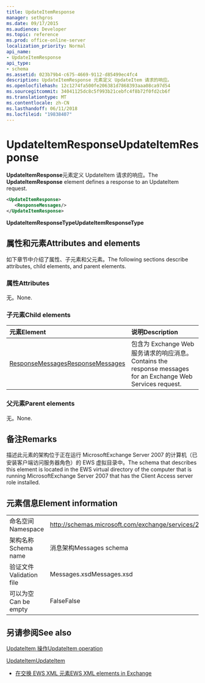 ```yaml
---
title: UpdateItemResponse
manager: sethgros
ms.date: 09/17/2015
ms.audience: Developer
ms.topic: reference
ms.prod: office-online-server
localization_priority: Normal
api_name:
- UpdateItemResponse
api_type:
- schema
ms.assetid: 023b79b4-c675-4669-9112-d85499ec4fc4
description: UpdateItemResponse 元素定义 UpdateItem 请求的响应。
ms.openlocfilehash: 12c1274fa500fe206381d7868393aaa08ca97d54
ms.sourcegitcommit: 34041125dc8c5f993b21cebfc4f8b72f0fd2cb6f
ms.translationtype: MT
ms.contentlocale: zh-CN
ms.lasthandoff: 06/11/2018
ms.locfileid: "19838407"
---
```

# <a name="updateitemresponse"></a><span data-ttu-id="11abe-103">UpdateItemResponse</span><span class="sxs-lookup"><span data-stu-id="11abe-103">UpdateItemResponse</span></span>

<span data-ttu-id="11abe-104">**UpdateItemResponse**元素定义 UpdateItem 请求的响应。</span><span class="sxs-lookup"><span data-stu-id="11abe-104">The **UpdateItemResponse** element defines a response to an UpdateItem request.</span></span> 
  
```xml
<UpdateItemResponse>
   <ResponseMessages/>
</UpdateItemResponse>
```

 <span data-ttu-id="11abe-105">**UpdateItemResponseType**</span><span class="sxs-lookup"><span data-stu-id="11abe-105">**UpdateItemResponseType**</span></span>
## <a name="attributes-and-elements"></a><span data-ttu-id="11abe-106">属性和元素</span><span class="sxs-lookup"><span data-stu-id="11abe-106">Attributes and elements</span></span>

<span data-ttu-id="11abe-107">如下章节中介绍了属性、子元素和父元素。</span><span class="sxs-lookup"><span data-stu-id="11abe-107">The following sections describe attributes, child elements, and parent elements.</span></span>
  
### <a name="attributes"></a><span data-ttu-id="11abe-108">属性</span><span class="sxs-lookup"><span data-stu-id="11abe-108">Attributes</span></span>

<span data-ttu-id="11abe-109">无。</span><span class="sxs-lookup"><span data-stu-id="11abe-109">None.</span></span>
  
### <a name="child-elements"></a><span data-ttu-id="11abe-110">子元素</span><span class="sxs-lookup"><span data-stu-id="11abe-110">Child elements</span></span>

|<span data-ttu-id="11abe-111">**元素**</span><span class="sxs-lookup"><span data-stu-id="11abe-111">**Element**</span></span>|<span data-ttu-id="11abe-112">**说明**</span><span class="sxs-lookup"><span data-stu-id="11abe-112">**Description**</span></span>|
|:-----|:-----|
|[<span data-ttu-id="11abe-113">ResponseMessages</span><span class="sxs-lookup"><span data-stu-id="11abe-113">ResponseMessages</span></span>](responsemessages.md) <br/> |<span data-ttu-id="11abe-114">包含为 Exchange Web 服务请求的响应消息。</span><span class="sxs-lookup"><span data-stu-id="11abe-114">Contains the response messages for an Exchange Web Services request.</span></span>  <br/> |
   
### <a name="parent-elements"></a><span data-ttu-id="11abe-115">父元素</span><span class="sxs-lookup"><span data-stu-id="11abe-115">Parent elements</span></span>

<span data-ttu-id="11abe-116">无。</span><span class="sxs-lookup"><span data-stu-id="11abe-116">None.</span></span>
  
## <a name="remarks"></a><span data-ttu-id="11abe-117">备注</span><span class="sxs-lookup"><span data-stu-id="11abe-117">Remarks</span></span>

<span data-ttu-id="11abe-118">描述此元素的架构位于正在运行 MicrosoftExchange Server 2007 的计算机（已安装客户端访问服务器角色）的 EWS 虚拟目录中。</span><span class="sxs-lookup"><span data-stu-id="11abe-118">The schema that describes this element is located in the EWS virtual directory of the computer that is running MicrosoftExchange Server 2007 that has the Client Access server role installed.</span></span>
  
## <a name="element-information"></a><span data-ttu-id="11abe-119">元素信息</span><span class="sxs-lookup"><span data-stu-id="11abe-119">Element information</span></span>

|||
|:-----|:-----|
|<span data-ttu-id="11abe-120">命名空间</span><span class="sxs-lookup"><span data-stu-id="11abe-120">Namespace</span></span>  <br/> |http://schemas.microsoft.com/exchange/services/2006/messages  <br/> |
|<span data-ttu-id="11abe-121">架构名称</span><span class="sxs-lookup"><span data-stu-id="11abe-121">Schema name</span></span>  <br/> |<span data-ttu-id="11abe-122">消息架构</span><span class="sxs-lookup"><span data-stu-id="11abe-122">Messages schema</span></span>  <br/> |
|<span data-ttu-id="11abe-123">验证文件</span><span class="sxs-lookup"><span data-stu-id="11abe-123">Validation file</span></span>  <br/> |<span data-ttu-id="11abe-124">Messages.xsd</span><span class="sxs-lookup"><span data-stu-id="11abe-124">Messages.xsd</span></span>  <br/> |
|<span data-ttu-id="11abe-125">可以为空</span><span class="sxs-lookup"><span data-stu-id="11abe-125">Can be empty</span></span>  <br/> |<span data-ttu-id="11abe-126">False</span><span class="sxs-lookup"><span data-stu-id="11abe-126">False</span></span>  <br/> |
   
## <a name="see-also"></a><span data-ttu-id="11abe-127">另请参阅</span><span class="sxs-lookup"><span data-stu-id="11abe-127">See also</span></span>



[<span data-ttu-id="11abe-128">UpdateItem 操作</span><span class="sxs-lookup"><span data-stu-id="11abe-128">UpdateItem operation</span></span>](updateitem-operation.md)
  
[<span data-ttu-id="11abe-129">UpdateItem</span><span class="sxs-lookup"><span data-stu-id="11abe-129">UpdateItem</span></span>](updateitem.md)


- [<span data-ttu-id="11abe-130">在交换 EWS XML 元素</span><span class="sxs-lookup"><span data-stu-id="11abe-130">EWS XML elements in Exchange</span></span>](ews-xml-elements-in-exchange.md)

